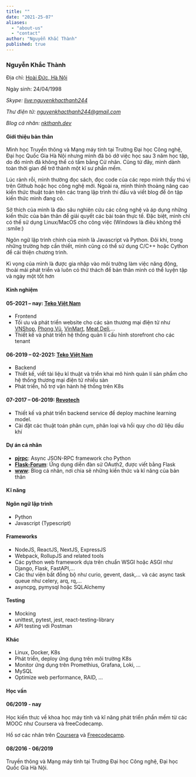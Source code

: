 ```yaml
---
title: ""
date: "2021-25-07"
aliases:
  - "about-us"
  - "contact"
author: "Nguyễn Khắc Thành"
published: true
---
```


<article id="resume">
	<h3 class="title">Nguyễn Khắc Thành</h3>
	<div class="section" id="contact">
		<div>
			<p>Địa chỉ: <a target="_blank" href="https://goo.gl/maps/RMTJxcaQxWt31WiL8">Hoài Đức, Hà Nội</a></p>
			<p>Ngày sinh: <time datetime="1998-04-24">24/04/1998</time></p>
		</div>
		<address>
			<p>Skype: <a target="_blank" href="https://join.skype.com/invite/bFZVFCglRj0q">live:nguyenkhacthanh244</a></p>
			<p>Thư điện tử: <a target="_blank" href="mailto:nguyenkhacthanh244@gmail.com">nguyenkhacthanh244@gmail.com</a></p>
			<p>Blog cá nhân: <a target="_blank" href="https://nkthanh.dev">nkthanh.dev</a></p>
		</address>
	</div>
	<div class="section" id="about">
		<h4>Giới thiệu bản thân</h4>
		<p>Mình học Truyền thông và Mạng máy tính tại Trường Đại học Công nghệ, Đại học Quốc Gia Hà Nội nhưng mình đã bỏ dở việc học sau 3 năm học tập, do đó mình đã không thể có tấm bằng Cử nhân. Cũng từ đây, mình dành toàn thời gian để trở thành một kĩ sư phần mềm.</p>
		<p>Lúc rảnh rỗi, mình thường đọc sách, đọc code của các repo mình thấy thú vị trên Github hoặc học công nghệ mới. Ngoài ra, mình thỉnh thoảng nâng cao kiến thức thuật toán trên các trang lập trình thi đấu và viết blog để ôn tập kiến thức mình đang có.</p>
		<p>Sở thích của mình là đào sâu nghiên cứu các công nghệ và áp dụng những kiến thức của bản thân để giải quyết các bài toán thực tế. Đặc biệt, mình chỉ có thể  sử dụng Linux/MacOS cho công việc (Windows là đièu không thể :smile:)</p>
		<p>Ngôn ngữ lập trình chính của mình là Javascript và Python. Đôi khi, trong những trường hợp cần thiết, mình cũng có thể sử dụng C/C++ hoặc Cython để cải thiện chương trình.</p>
		<div>Kì vọng của mình là được gia nhập vào môi trường làm việc năng động, thoải mái phát triển và luôn có thử thách để bản thân mình có thể luyện tập và ngày một tốt hơn</div>
	</div>	
	<div class="section" id="work-experiences">
		<h4>Kinh nghiệm</h4>
		<div class="exp">
			<h4>05-2021 – nay: <a href="https://teko.vn/">Teko Việt Nam</a></h4>
			<ul>
			    <li>Frontend</li>
				<li>Tối ưu và phát triển website cho các sàn thương mại điện tử như  <a href="https://vnshop.vn">VNShop</a>, <a href="https://phongvu.vn">Phong Vũ</a>, <a href="https://vinmart.com">VinMart</a>, <a href="https://meatdeli.com.vn">Meat Deli</a>,...</li>
				<li>Thiết kế và phát triển hệ thống quản lí cấu hình storefront cho các tenant</li>
			</ul>
		</div>
		<div class="exp">
			<h4>06-2019 – 02-2021: <a href="https://teko.vn/">Teko Việt Nam</a></h4>
			<ul>
			    <li>Backend</li>
				<li>Thiết kế, viết tài liệu kĩ thuật và triển khai mô hình quản lí sản phẩm cho hệ thống thương mại điện tử nhiều sàn</li>
				<li>Phát triển, hỗ trợ vận hành hệ thống trên K8s</li>
			</ul>
		</div>
		<div class="exp">
			<h4>07-2017 – 06-2019: <a href="https://www.revotech.com.vn/">Revotech</a></h4>
			<ul>
				<li>Thiết kế và phát triển backend service để deploy machine learning model.</li>
				<li>Cài đặt các thuật toán phân cụm, phân loại và hồi quy cho dữ liệu dầu khí</li>
			</ul>
		</div>
	</div>
	<div class="section" id="projects">
		<h4>Dự án cá nhân</h4>
		<ul>
			<li><strong><a href="https://github.com/magiskboy/pjrpc">pjrpc</a></strong>: Async JSON-RPC framework cho Python</li>
			<li><strong><a href="https://github.com/magiskboy/flask-blog">Flask-Forum</a></strong>: Ứng dụng diễn đàn sử OAuth2, được viết bằng Flask</li>
			<li><strong><a href="https://github.com/magiskboy/www">www</a></strong>: Blog cá nhân, nơi chia sẽ những kiến thức và kĩ năng của bản thân</li>
		</ul>
	</div>
	<div class="section" id="skills">
		<h4>Kĩ năng</h4>
		<div class="skill">
			<h4>Ngôn ngữ lập trình</h4>
			<ul>
				<li>Python</li>
				<li>Javascript (Typescript)</li>
			</ul>
		</div>
		<div class="skill">
			<h4>Frameworks</h4>
			<ul>
				<li>NodeJS, ReactJS, NextJS, ExpressJS</li>
				<li>Webpack, RollupJS and related tools</li>
				<li>Các python web framework dựa trên chuẩn WSGI hoặc ASGI như Django, Flask, FastAPI,...</li>
				<li>Các thư viện bất đồng bộ như curio, gevent, dask,... và các async task queue như celery, arq, rq,...</li>
				<li>asyncpg, pymysql hoặc SQLAlchemy</li>
			</ul>
		</div>
		<div class="skill">
			<h4>Testing</h4>
			<ul>
				<li>Mocking</li>
				<li>unittest, pytest, jest, react-testing-library</li>
				<li>API testing với Postman</li>
			</ul>
		</div>
		<div class="skill">
			<h4>Khác</h4>
			<ul>
				<li>Linux, Docker, K8s</li>
				<li>Phát triển, deploy ứng dụng trên môi trường K8s</li>
				<li>Monitor ứng dụng trên Promethius, Grafana, Loki, ...</li>
				<li>MySQL</li>
				<li>Optimize web performance, RAID, ...</li>
			</ul>
		</div>
	</div>
	<div class="section" id="educations">
		<h4>Học vấn</h4>
		<div class="education">
			<h4>06/2019 - nay</h4>
			<p>Học kiến thưc về khoa học máy tính và kĩ năng phát triển phần mềm từ các MOOC như Coursera và freeCodecamp.</p>
			<p>Hồ sơ các nhân trên <a href="https://www.coursera.org/user/650bbf8164cf05a9c859c9f0f510bfd5">Coursera</a> và <a href="https://www.freecodecamp.org/nguyen-khac-thanh">Freecodecamp</a>.</p>
		</div>
		<div class="education">
			<h4>08/2016 - 06/2019</h4>
			<p>Truyền thông và Mạng máy tính tại Trường Đại học Công nghệ, Đại học Quốc Gia Hà Nội.</p>
		</div>
	</div>
</article>
